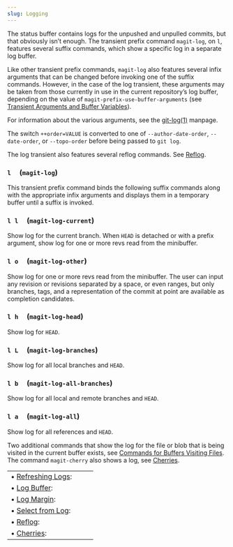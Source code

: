 ```yaml
---
slug: Logging
---
```


The status buffer contains logs for the unpushed and unpulled commits, but that obviously isn’t enough. The transient prefix command `magit-log`, on `l`, features several suffix commands, which show a specific log in a separate log buffer.

Like other transient prefix commands, `magit-log` also features several infix arguments that can be changed before invoking one of the suffix commands. However, in the case of the log transient, these arguments may be taken from those currently in use in the current repository’s log buffer, depending on the value of `magit-prefix-use-buffer-arguments` (see [Transient Arguments and Buffer Variables](Transient-Arguments-and-Buffer-Variables)).

For information about the various arguments, see the [git-log(1)](http://git-scm.com/docs/git-log) manpage.

The switch `++order=VALUE` is converted to one of `--author-date-order`, `--date-order`, or `--topo-order` before being passed to `git log`.

The log transient also features several reflog commands. See [Reflog](Reflog).

### `l`     (`magit-log`)

This transient prefix command binds the following suffix commands along with the appropriate infix arguments and displays them in a temporary buffer until a suffix is invoked.

### `l l`     (`magit-log-current`)

Show log for the current branch. When `HEAD` is detached or with a prefix argument, show log for one or more revs read from the minibuffer.

### `l o`     (`magit-log-other`)

Show log for one or more revs read from the minibuffer. The user can input any revision or revisions separated by a space, or even ranges, but only branches, tags, and a representation of the commit at point are available as completion candidates.

### `l h`     (`magit-log-head`)

Show log for `HEAD`.

### `l L`     (`magit-log-branches`)

Show log for all local branches and `HEAD`.

### `l b`     (`magit-log-all-branches`)

Show log for all local and remote branches and `HEAD`.

### `l a`     (`magit-log-all`)

Show log for all references and `HEAD`.

Two additional commands that show the log for the file or blob that is being visited in the current buffer exists, see [Commands for Buffers Visiting Files](Commands-for-Buffers-Visiting-Files). The command `magit-cherry` also shows a log, see [Cherries](Cherries).

|                                       |    |    |
| :------------------------------------ | -- | :- |
| • [Refreshing Logs](Refreshing-Logs): |    |    |
| • [Log Buffer](Log-Buffer):           |    |    |
| • [Log Margin](Log-Margin):           |    |    |
| • [Select from Log](Select-from-Log): |    |    |
| • [Reflog](Reflog):                   |    |    |
| • [Cherries](Cherries):               |    |    |
